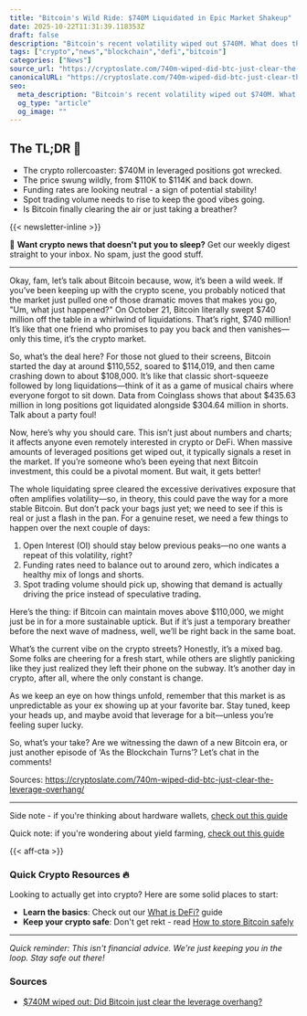 ```yaml
---
title: "Bitcoin's Wild Ride: $740M Liquidated in Epic Market Shakeup"
date: 2025-10-22T11:31:39.118353Z
draft: false
description: "Bitcoin's recent volatility wiped out $740M. What does this mean for crypto, DeFi, and your investments? Let's dive in!"
tags: ["crypto","news","blockchain","defi","bitcoin"]
categories: ["News"]
source_url: "https://cryptoslate.com/740m-wiped-did-btc-just-clear-the-leverage-overhang/"
canonicalURL: "https://cryptoslate.com/740m-wiped-did-btc-just-clear-the-leverage-overhang/"
seo:
  meta_description: "Bitcoin's recent volatility wiped out $740M. What does this mean for crypto, DeFi, and your investments? Let's dive in!"
  og_type: "article"
  og_image: ""
---
```


## The TL;DR 📝

- The crypto rollercoaster: $740M in leveraged positions got wrecked.
- The price swung wildly, from $110K to $114K and back down.
- Funding rates are looking neutral - a sign of potential stability!
- Spot trading volume needs to rise to keep the good vibes going.
- Is Bitcoin finally clearing the air or just taking a breather?

{{< newsletter-inline >}}

📧 **Want crypto news that doesn't put you to sleep?** Get our weekly digest straight to your inbox. No spam, just the good stuff.

---

Okay, fam, let’s talk about Bitcoin because, wow, it’s been a wild week. If you’ve been keeping up with the crypto scene, you probably noticed that the market just pulled one of those dramatic moves that makes you go, "Um, what just happened?" On October 21, Bitcoin literally swept $740 million off the table in a whirlwind of liquidations. That’s right, $740 million! It’s like that one friend who promises to pay you back and then vanishes—only this time, it’s the crypto market.

So, what’s the deal here? For those not glued to their screens, Bitcoin started the day at around $110,552, soared to $114,019, and then came crashing down to about $108,000. It’s like that classic short-squeeze followed by long liquidations—think of it as a game of musical chairs where everyone forgot to sit down. Data from Coinglass shows that about $435.63 million in long positions got liquidated alongside $304.64 million in shorts. Talk about a party foul!

Now, here’s why you should care. This isn’t just about numbers and charts; it affects anyone even remotely interested in crypto or DeFi. When massive amounts of leveraged positions get wiped out, it typically signals a reset in the market. If you’re someone who’s been eyeing that next Bitcoin investment, this could be a pivotal moment. But wait, it gets better!

The whole liquidating spree cleared the excessive derivatives exposure that often amplifies volatility—so, in theory, this could pave the way for a more stable Bitcoin. But don’t pack your bags just yet; we need to see if this is real or just a flash in the pan. For a genuine reset, we need a few things to happen over the next couple of days:

1. Open Interest (OI) should stay below previous peaks—no one wants a repeat of this volatility, right?
2. Funding rates need to balance out to around zero, which indicates a healthy mix of longs and shorts.
3. Spot trading volume should pick up, showing that demand is actually driving the price instead of speculative trading.

Here’s the thing: if Bitcoin can maintain moves above $110,000, we might just be in for a more sustainable uptick. But if it’s just a temporary breather before the next wave of madness, well, we’ll be right back in the same boat. 

What’s the current vibe on the crypto streets? Honestly, it’s a mixed bag. Some folks are cheering for a fresh start, while others are slightly panicking like they just realized they left their phone on the subway. It’s another day in crypto, after all, where the only constant is change. 

As we keep an eye on how things unfold, remember that this market is as unpredictable as your ex showing up at your favorite bar. Stay tuned, keep your heads up, and maybe avoid that leverage for a bit—unless you’re feeling super lucky. 

So, what’s your take? Are we witnessing the dawn of a new Bitcoin era, or just another episode of ‘As the Blockchain Turns’? Let’s chat in the comments!

Sources:
https://cryptoslate.com/740m-wiped-did-btc-just-clear-the-leverage-overhang/

---

Side note - if you're thinking about hardware wallets, [check out this guide](/pages/best-hardware-wallets/)

Quick note: if you're wondering about yield farming, [check out this guide](/pages/yield-farming-explained/)

{{< aff-cta >}}

### Quick Crypto Resources 🔥

Looking to actually get into crypto? Here are some solid places to start:
- **Learn the basics**: Check out our [What is DeFi?](/pages/what-is-defi/) guide
- **Keep your crypto safe**: Don't get rekt - read [How to store Bitcoin safely](/pages/how-to-store-bitcoin-safely/)


---

_Quick reminder: This isn't financial advice. We're just keeping you in the loop. Stay safe out there!_

### Sources
- [$740M wiped out: Did Bitcoin just clear the leverage overhang?](https://cryptoslate.com/740m-wiped-did-btc-just-clear-the-leverage-overhang/)

